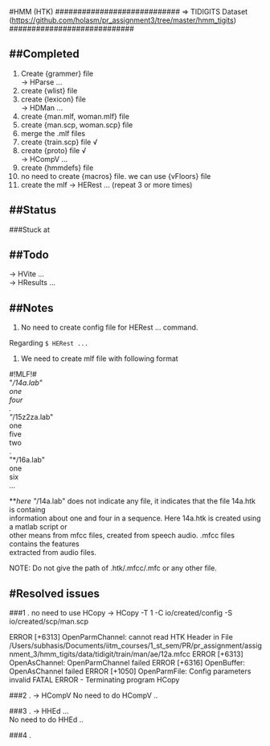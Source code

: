 #HMM (HTK)
############################
=> TIDIGITS Dataset (https://github.com/holasm/pr_assignment3/tree/master/hmm_tigits)
############################

##Completed
----------------------------
1. Create {grammer} file  
-> HParse ...  
2. create {wlist} file  
3. create {lexicon} file  
-> HDMan ...  
4. create {man.mlf, woman.mlf} file  
5. create {man.scp, woman.scp} file  
6. merge the .mlf files
7. create {train.scp} file  √  
8. create {proto} file  √  
-> HCompV ...  
9. create {hmmdefs} file
10. no need to create {macros} file. we can use {vFloors} file
11. create the mlf
-> HERest ... (repeat 3 or more times)  


##Status
----------------------------
###Stuck at



##Todo
----------------------------
-> HVite ...  
-> HResults ...  

##Notes
-----------------------------
1. No need to create config file for HERest ... command.  

Regarding `$ HERest ...`  
1. We need to create mlf file with following format  
  
\#!MLF!#  
"*/14a.lab"  
one  
four  
.  
"*/15z2za.lab"  
one  
five  
two  
.  
"*/16a.lab"  
one  
six  
...  
   
***here "*/14a.lab" does not indicate any file, it indicates that the file 14a.htk is containg   
information about one and four in a sequence. Here 14a.htk is created using a matlab script or   
other means from mfcc files, created from speech audio. .mfcc files contains the features   
extracted from audio files.

NOTE: Do not give the path of .htk/.mfcc/.mfc or any other file.

#Resolved issues
-----------------------------
###1 . no need to use HCopy
-> HCopy -T 1 -C io/created/config -S io/created/scp/man.scp

ERROR [+6313]  OpenParmChannel: cannot read HTK Header in File /Users/subhasis/Documents/iitm_courses/1_st_sem/PR/pr_assignment/assignment_3/hmm_tigits/data/tidigit/train/man/ae/12a.mfcc
  ERROR [+6313]  OpenAsChannel: OpenParmChannel failed
  ERROR [+6316]  OpenBuffer: OpenAsChannel failed
  ERROR [+1050]  OpenParmFile: Config parameters invalid
 FATAL ERROR - Terminating program HCopy

###2 .
-> HCompV 
No need to do HCompV ..

###3 .
-> HHEd ...  
No need to do HHEd ..

###4 .
